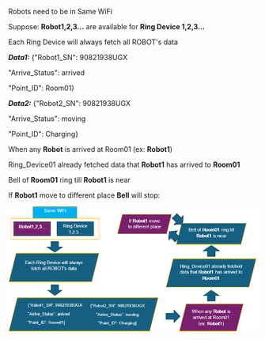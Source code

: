 Robots need to be in Same WiFi

Suppose: **Robot1,2,3...** are available for **Ring Device 1,2,3...**

Each Ring Device will always fetch all ROBOT's data

***Data1:*** {"Robot1\_SN": 90821938UGX

"Arrive\_Status": arrived

"Point\_ID": Room01}

***Data2:*** {"Robot2\_SN": 90821938UGX

"Arrive\_Status": moving

"Point\_ID": Charging}


When any **Robot** is arrived at Room01 (ex: **Robot1**)

Ring\_Device01 already fetched data that **Robot1** has arrived to **Room01**

Bell of **Room01** ring till **Robot1** is near

If **Robot1** move to different place **Bell** will stop:


![](imgs/Aspose.Words.5d80114b-aad5-4ab9-b0f8-ed38f002f485.001.png)

